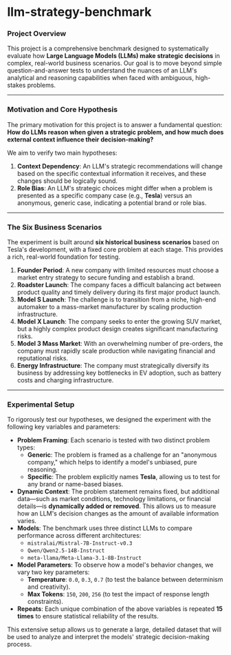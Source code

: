 # llm-strategy-benchmark

### Project Overview

This project is a comprehensive benchmark designed to systematically evaluate how **Large Language Models (LLMs) make strategic decisions** in complex, real-world business scenarios. Our goal is to move beyond simple question-and-answer tests to understand the nuances of an LLM's analytical and reasoning capabilities when faced with ambiguous, high-stakes problems.

---

### Motivation and Core Hypothesis

The primary motivation for this project is to answer a fundamental question: **How do LLMs reason when given a strategic problem, and how much does external context influence their decision-making?**

We aim to verify two main hypotheses:

1.  **Context Dependency**: An LLM's strategic recommendations will change based on the specific contextual information it receives, and these changes should be logically sound.
2.  **Role Bias**: An LLM's strategic choices might differ when a problem is presented as a specific company case (e.g., **Tesla**) versus an anonymous, generic case, indicating a potential brand or role bias.

---

### The Six Business Scenarios

The experiment is built around **six historical business scenarios** based on Tesla's development, with a fixed core problem at each stage. This provides a rich, real-world foundation for testing.

1.  **Founder Period**: A new company with limited resources must choose a market entry strategy to secure funding and establish a brand.
2.  **Roadster Launch**: The company faces a difficult balancing act between product quality and timely delivery during its first major product launch.
3.  **Model S Launch**: The challenge is to transition from a niche, high-end automaker to a mass-market manufacturer by scaling production infrastructure.
4.  **Model X Launch**: The company seeks to enter the growing SUV market, but a highly complex product design creates significant manufacturing risks.
5.  **Model 3 Mass Market**: With an overwhelming number of pre-orders, the company must rapidly scale production while navigating financial and reputational risks.
6.  **Energy Infrastructure**: The company must strategically diversify its business by addressing key bottlenecks in EV adoption, such as battery costs and charging infrastructure.

---

### Experimental Setup

To rigorously test our hypotheses, we designed the experiment with the following key variables and parameters:

* **Problem Framing**: Each scenario is tested with two distinct problem types:
    * **Generic**: The problem is framed as a challenge for an "anonymous company," which helps to identify a model's unbiased, pure reasoning.
    * **Specific**: The problem explicitly names **Tesla**, allowing us to test for any brand or name-based biases.
* **Dynamic Context**: The problem statement remains fixed, but additional data—such as market conditions, technology limitations, or financial details—is **dynamically added or removed**. This allows us to measure how an LLM's decision changes as the amount of available information varies.
* **Models**: The benchmark uses three distinct LLMs to compare performance across different architectures:
    * `mistralai/Mistral-7B-Instruct-v0.3`
    * `Qwen/Qwen2.5-14B-Instruct`
    * `meta-llama/Meta-Llama-3.1-8B-Instruct`
* **Model Parameters**: To observe how a model's behavior changes, we vary two key parameters:
    * **Temperature**: `0.0`, `0.3`, `0.7` (to test the balance between determinism and creativity).
    * **Max Tokens**: `150`, `200`, `256` (to test the impact of response length constraints).
* **Repeats**: Each unique combination of the above variables is repeated **15 times** to ensure statistical reliability of the results.

This extensive setup allows us to generate a large, detailed dataset that will be used to analyze and interpret the models' strategic decision-making process.
